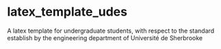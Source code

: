 # latex_template_udes

A latex template for undergraduate students, with respect to the standard establish by the engineering department of Université de Sherbrooke 
